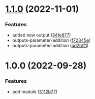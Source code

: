 # [1.1.0](https://github.com/data-platform-hq/terraform-azurerm-log-analytics-ws/compare/v1.0.0...v1.1.0) (2022-11-01)


### Features

* added new output ([34fe877](https://github.com/data-platform-hq/terraform-azurerm-log-analytics-ws/commit/34fe87797bc2e7f14ffc4ff971dee9e9296f9091))
* outputs-parameter-addition ([f72345e](https://github.com/data-platform-hq/terraform-azurerm-log-analytics-ws/commit/f72345ef2b617f9a16a86f19fb47d9ff448e0b22))
* outputs-parameter-addition ([ad2bff1](https://github.com/data-platform-hq/terraform-azurerm-log-analytics-ws/commit/ad2bff1e215c4e1fb3c8f330189f4b2497859e7c))

# 1.0.0 (2022-09-28)


### Features

* add module ([3112b77](https://github.com/data-platform-hq/terraform-azurerm-log-analytics-ws/commit/3112b772a7006924ed8633aa89570ef118fa8026))
